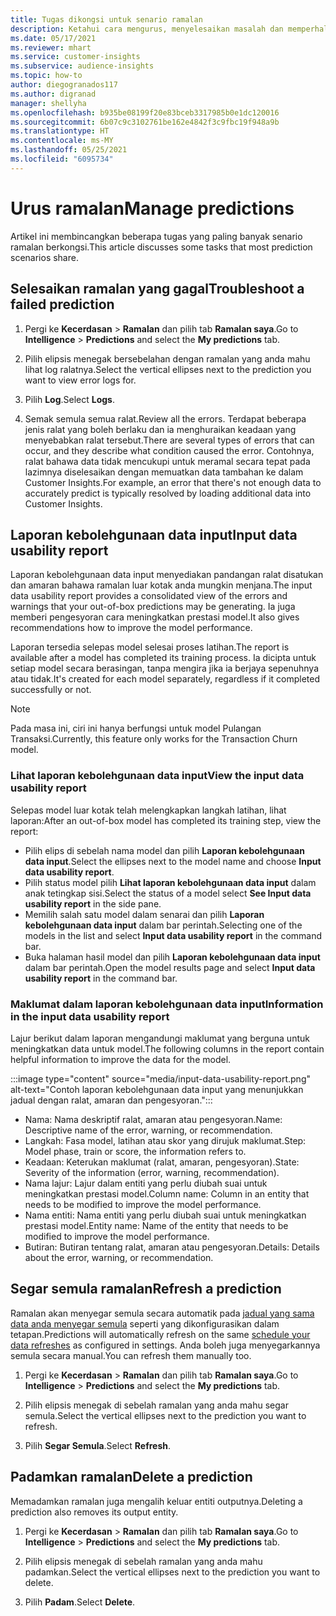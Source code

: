 ```yaml
---
title: Tugas dikongsi untuk senario ramalan
description: Ketahui cara mengurus, menyelesaikan masalah dan memperhalus ramalan.
ms.date: 05/17/2021
ms.reviewer: mhart
ms.service: customer-insights
ms.subservice: audience-insights
ms.topic: how-to
author: diegogranados117
ms.author: digranad
manager: shellyha
ms.openlocfilehash: b935be08199f20e83bceb3317985b0e1dc120016
ms.sourcegitcommit: 6b07c9c3102761be162e4842f3c9fbc19f948a9b
ms.translationtype: HT
ms.contentlocale: ms-MY
ms.lasthandoff: 05/25/2021
ms.locfileid: "6095734"
---
```

# <a name="manage-predictions"></a><span data-ttu-id="c2f5d-103">Urus ramalan</span><span class="sxs-lookup"><span data-stu-id="c2f5d-103">Manage predictions</span></span>

<span data-ttu-id="c2f5d-104">Artikel ini membincangkan beberapa tugas yang paling banyak senario ramalan berkongsi.</span><span class="sxs-lookup"><span data-stu-id="c2f5d-104">This article discusses some tasks that most prediction scenarios share.</span></span>

## <a name="troubleshoot-a-failed-prediction"></a><span data-ttu-id="c2f5d-105">Selesaikan ramalan yang gagal</span><span class="sxs-lookup"><span data-stu-id="c2f5d-105">Troubleshoot a failed prediction</span></span>

1. <span data-ttu-id="c2f5d-106">Pergi ke **Kecerdasan** > **Ramalan** dan pilih tab **Ramalan saya**.</span><span class="sxs-lookup"><span data-stu-id="c2f5d-106">Go to **Intelligence** > **Predictions** and select the **My predictions** tab.</span></span>

1. <span data-ttu-id="c2f5d-107">Pilih elipsis menegak bersebelahan dengan ramalan yang anda mahu lihat log ralatnya.</span><span class="sxs-lookup"><span data-stu-id="c2f5d-107">Select the vertical ellipses next to the prediction you want to view error logs for.</span></span>

1. <span data-ttu-id="c2f5d-108">Pilih **Log**.</span><span class="sxs-lookup"><span data-stu-id="c2f5d-108">Select **Logs**.</span></span>

1. <span data-ttu-id="c2f5d-109">Semak semula semua ralat.</span><span class="sxs-lookup"><span data-stu-id="c2f5d-109">Review all the errors.</span></span> <span data-ttu-id="c2f5d-110">Terdapat beberapa jenis ralat yang boleh berlaku dan ia menghuraikan keadaan yang menyebabkan ralat tersebut.</span><span class="sxs-lookup"><span data-stu-id="c2f5d-110">There are several types of errors that can occur, and they describe what condition caused the error.</span></span> <span data-ttu-id="c2f5d-111">Contohnya, ralat bahawa data tidak mencukupi untuk meramal secara tepat pada lazimnya diselesaikan dengan memuatkan data tambahan ke dalam Customer Insights.</span><span class="sxs-lookup"><span data-stu-id="c2f5d-111">For example, an error that there's not enough data to accurately predict is typically resolved by loading additional data into Customer Insights.</span></span>

## <a name="input-data-usability-report"></a><span data-ttu-id="c2f5d-112">Laporan kebolehgunaan data input</span><span class="sxs-lookup"><span data-stu-id="c2f5d-112">Input data usability report</span></span>

<span data-ttu-id="c2f5d-113">Laporan kebolehgunaan data input menyediakan pandangan ralat disatukan dan amaran bahawa ramalan luar kotak anda mungkin menjana.</span><span class="sxs-lookup"><span data-stu-id="c2f5d-113">The input data usability report provides a consolidated view of the errors and warnings that your out-of-box predictions may be generating.</span></span> <span data-ttu-id="c2f5d-114">Ia juga memberi pengesyoran cara meningkatkan prestasi model.</span><span class="sxs-lookup"><span data-stu-id="c2f5d-114">It also gives recommendations how to improve the model performance.</span></span>

<span data-ttu-id="c2f5d-115">Laporan tersedia selepas model selesai proses latihan.</span><span class="sxs-lookup"><span data-stu-id="c2f5d-115">The report is available after a model has completed its training process.</span></span> <span data-ttu-id="c2f5d-116">Ia dicipta untuk setiap model secara berasingan, tanpa mengira jika ia berjaya sepenuhnya atau tidak.</span><span class="sxs-lookup"><span data-stu-id="c2f5d-116">It's created for each model separately, regardless if it completed successfully or not.</span></span>

> [!NOTE]
> <span data-ttu-id="c2f5d-117">Pada masa ini, ciri ini hanya berfungsi untuk model Pulangan Transaksi.</span><span class="sxs-lookup"><span data-stu-id="c2f5d-117">Currently, this feature only works for the Transaction Churn model.</span></span>

### <a name="view-the-input-data-usability-report"></a><span data-ttu-id="c2f5d-118">Lihat laporan kebolehgunaan data input</span><span class="sxs-lookup"><span data-stu-id="c2f5d-118">View the input data usability report</span></span>

<span data-ttu-id="c2f5d-119">Selepas model luar kotak telah melengkapkan langkah latihan, lihat laporan:</span><span class="sxs-lookup"><span data-stu-id="c2f5d-119">After an out-of-box model has completed its training step, view the report:</span></span>
- <span data-ttu-id="c2f5d-120">Pilih elips di sebelah nama model dan pilih **Laporan kebolehgunaan data input**.</span><span class="sxs-lookup"><span data-stu-id="c2f5d-120">Select the ellipses next to the model name and choose **Input data usability report**.</span></span>
- <span data-ttu-id="c2f5d-121">Pilih status model pilih **Lihat laporan kebolehgunaan data input** dalam anak tetingkap sisi.</span><span class="sxs-lookup"><span data-stu-id="c2f5d-121">Select the status of a model select **See Input data usability report** in the side pane.</span></span>
- <span data-ttu-id="c2f5d-122">Memilih salah satu model dalam senarai dan pilih **Laporan kebolehgunaan data input** dalam bar perintah.</span><span class="sxs-lookup"><span data-stu-id="c2f5d-122">Selecting one of the models in the list and select **Input data usability report** in the command bar.</span></span>
- <span data-ttu-id="c2f5d-123">Buka halaman hasil model dan pilih **Laporan kebolehgunaan data input** dalam bar perintah.</span><span class="sxs-lookup"><span data-stu-id="c2f5d-123">Open the model results page and select **Input data usability report** in the command bar.</span></span>

### <a name="information-in-the-input-data-usability-report"></a><span data-ttu-id="c2f5d-124">Maklumat dalam laporan kebolehgunaan data input</span><span class="sxs-lookup"><span data-stu-id="c2f5d-124">Information in the input data usability report</span></span>

<span data-ttu-id="c2f5d-125">Lajur berikut dalam laporan mengandungi maklumat yang berguna untuk meningkatkan data untuk model.</span><span class="sxs-lookup"><span data-stu-id="c2f5d-125">The following columns in the report contain helpful information to improve the data for the model.</span></span>

:::image type="content" source="media/input-data-usability-report.png" alt-text="Contoh laporan kebolehgunaan data input yang menunjukkan jadual dengan ralat, amaran dan pengesyoran.":::

- <span data-ttu-id="c2f5d-127">Nama: Nama deskriptif ralat, amaran atau pengesyoran.</span><span class="sxs-lookup"><span data-stu-id="c2f5d-127">Name: Descriptive name of the error, warning, or recommendation.</span></span>
- <span data-ttu-id="c2f5d-128">Langkah: Fasa model, latihan atau skor yang dirujuk maklumat.</span><span class="sxs-lookup"><span data-stu-id="c2f5d-128">Step: Model phase, train or score, the information refers to.</span></span>
- <span data-ttu-id="c2f5d-129">Keadaan: Keterukan maklumat (ralat, amaran, pengesyoran).</span><span class="sxs-lookup"><span data-stu-id="c2f5d-129">State: Severity of the information (error, warning, recommendation).</span></span>
- <span data-ttu-id="c2f5d-130">Nama lajur: Lajur dalam entiti yang perlu diubah suai untuk meningkatkan prestasi model.</span><span class="sxs-lookup"><span data-stu-id="c2f5d-130">Column name: Column in an entity that needs to be modified to improve the model performance.</span></span>
- <span data-ttu-id="c2f5d-131">Nama entiti: Nama entiti yang perlu diubah suai untuk meningkatkan prestasi model.</span><span class="sxs-lookup"><span data-stu-id="c2f5d-131">Entity name: Name of the entity that needs to be modified to improve the model performance.</span></span>
- <span data-ttu-id="c2f5d-132">Butiran: Butiran tentang ralat, amaran atau pengesyoran.</span><span class="sxs-lookup"><span data-stu-id="c2f5d-132">Details: Details about the error, warning, or recommendation.</span></span>

## <a name="refresh-a-prediction"></a><span data-ttu-id="c2f5d-133">Segar semula ramalan</span><span class="sxs-lookup"><span data-stu-id="c2f5d-133">Refresh a prediction</span></span>

<span data-ttu-id="c2f5d-134">Ramalan akan menyegar semula secara automatik pada [jadual yang sama data anda menyegar semula](system.md#schedule-tab) seperti yang dikonfigurasikan dalam tetapan.</span><span class="sxs-lookup"><span data-stu-id="c2f5d-134">Predictions will automatically refresh on the same [schedule your data refreshes](system.md#schedule-tab) as configured in settings.</span></span> <span data-ttu-id="c2f5d-135">Anda boleh juga menyegarkannya semula secara manual.</span><span class="sxs-lookup"><span data-stu-id="c2f5d-135">You can refresh them manually too.</span></span>

1. <span data-ttu-id="c2f5d-136">Pergi ke **Kecerdasan** > **Ramalan** dan pilih tab **Ramalan saya**.</span><span class="sxs-lookup"><span data-stu-id="c2f5d-136">Go to **Intelligence** > **Predictions** and select the **My predictions** tab.</span></span>

1. <span data-ttu-id="c2f5d-137">Pilih elipsis menegak di sebelah ramalan yang anda mahu segar semula.</span><span class="sxs-lookup"><span data-stu-id="c2f5d-137">Select the vertical ellipses next to the prediction you want to refresh.</span></span>

1. <span data-ttu-id="c2f5d-138">Pilih **Segar Semula**.</span><span class="sxs-lookup"><span data-stu-id="c2f5d-138">Select **Refresh**.</span></span>

## <a name="delete-a-prediction"></a><span data-ttu-id="c2f5d-139">Padamkan ramalan</span><span class="sxs-lookup"><span data-stu-id="c2f5d-139">Delete a prediction</span></span>

<span data-ttu-id="c2f5d-140">Memadamkan ramalan juga mengalih keluar entiti outputnya.</span><span class="sxs-lookup"><span data-stu-id="c2f5d-140">Deleting a prediction also removes its output entity.</span></span>

1. <span data-ttu-id="c2f5d-141">Pergi ke **Kecerdasan** > **Ramalan** dan pilih tab **Ramalan saya**.</span><span class="sxs-lookup"><span data-stu-id="c2f5d-141">Go to **Intelligence** > **Predictions** and select the **My predictions** tab.</span></span>

1. <span data-ttu-id="c2f5d-142">Pilih elipsis menegak di sebelah ramalan yang anda mahu padamkan.</span><span class="sxs-lookup"><span data-stu-id="c2f5d-142">Select the vertical ellipses next to the prediction you want to delete.</span></span>

1. <span data-ttu-id="c2f5d-143">Pilih **Padam**.</span><span class="sxs-lookup"><span data-stu-id="c2f5d-143">Select **Delete**.</span></span>
